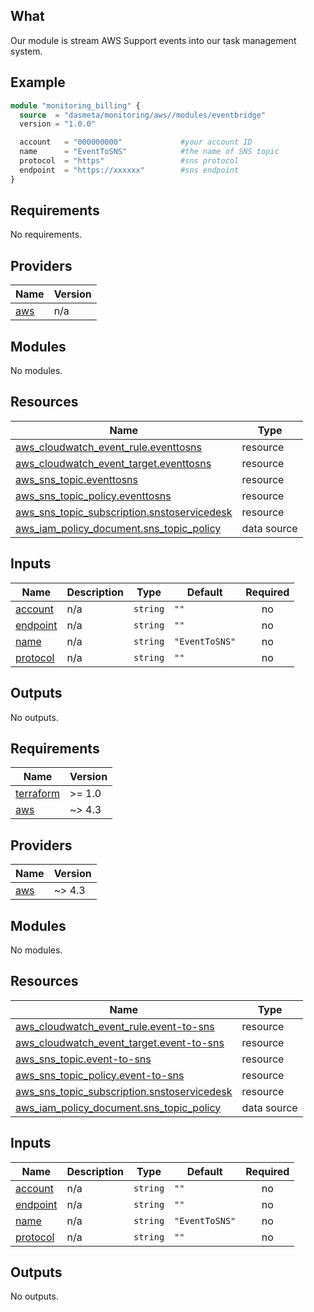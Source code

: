 ## What

Our module is stream AWS Support events into our task management system.

## Example

```terraform
module "monitoring_billing" {
  source  = "dasmeta/monitoring/aws//modules/eventbridge"
  version = "1.0.0"

  account   = "000000000"             #your account ID
  name      = "EventToSNS"            #the name of SNS topic
  protocol  = "https"                 #sns protocol
  endpoint  = "https://xxxxxx"        #sns endpoint
}
```

## Requirements

No requirements.

## Providers

| Name | Version |
|------|---------|
| <a name="provider_aws"></a> [aws](#provider\_aws) | n/a |

## Modules

No modules.

## Resources

| Name | Type |
|------|------|
| [aws_cloudwatch_event_rule.eventtosns](https://registry.terraform.io/providers/hashicorp/aws/latest/docs/resources/cloudwatch_event_rule) | resource |
| [aws_cloudwatch_event_target.eventtosns](https://registry.terraform.io/providers/hashicorp/aws/latest/docs/resources/cloudwatch_event_target) | resource |
| [aws_sns_topic.eventtosns](https://registry.terraform.io/providers/hashicorp/aws/latest/docs/resources/sns_topic) | resource |
| [aws_sns_topic_policy.eventtosns](https://registry.terraform.io/providers/hashicorp/aws/latest/docs/resources/sns_topic_policy) | resource |
| [aws_sns_topic_subscription.snstoservicedesk](https://registry.terraform.io/providers/hashicorp/aws/latest/docs/resources/sns_topic_subscription) | resource |
| [aws_iam_policy_document.sns_topic_policy](https://registry.terraform.io/providers/hashicorp/aws/latest/docs/data-sources/iam_policy_document) | data source |

## Inputs

| Name | Description | Type | Default | Required |
|------|-------------|------|---------|:--------:|
| <a name="input_account"></a> [account](#input\_account) | n/a | `string` | `""` | no |
| <a name="input_endpoint"></a> [endpoint](#input\_endpoint) | n/a | `string` | `""` | no |
| <a name="input_name"></a> [name](#input\_name) | n/a | `string` | `"EventToSNS"` | no |
| <a name="input_protocol"></a> [protocol](#input\_protocol) | n/a | `string` | `""` | no |


## Outputs

No outputs.
<!-- BEGINNING OF PRE-COMMIT-TERRAFORM DOCS HOOK -->
## Requirements

| Name | Version |
|------|---------|
| <a name="requirement_terraform"></a> [terraform](#requirement\_terraform) | >= 1.0 |
| <a name="requirement_aws"></a> [aws](#requirement\_aws) | ~> 4.3 |

## Providers

| Name | Version |
|------|---------|
| <a name="provider_aws"></a> [aws](#provider\_aws) | ~> 4.3 |

## Modules

No modules.

## Resources

| Name | Type |
|------|------|
| [aws_cloudwatch_event_rule.event-to-sns](https://registry.terraform.io/providers/hashicorp/aws/latest/docs/resources/cloudwatch_event_rule) | resource |
| [aws_cloudwatch_event_target.event-to-sns](https://registry.terraform.io/providers/hashicorp/aws/latest/docs/resources/cloudwatch_event_target) | resource |
| [aws_sns_topic.event-to-sns](https://registry.terraform.io/providers/hashicorp/aws/latest/docs/resources/sns_topic) | resource |
| [aws_sns_topic_policy.event-to-sns](https://registry.terraform.io/providers/hashicorp/aws/latest/docs/resources/sns_topic_policy) | resource |
| [aws_sns_topic_subscription.snstoservicedesk](https://registry.terraform.io/providers/hashicorp/aws/latest/docs/resources/sns_topic_subscription) | resource |
| [aws_iam_policy_document.sns_topic_policy](https://registry.terraform.io/providers/hashicorp/aws/latest/docs/data-sources/iam_policy_document) | data source |

## Inputs

| Name | Description | Type | Default | Required |
|------|-------------|------|---------|:--------:|
| <a name="input_account"></a> [account](#input\_account) | n/a | `string` | `""` | no |
| <a name="input_endpoint"></a> [endpoint](#input\_endpoint) | n/a | `string` | `""` | no |
| <a name="input_name"></a> [name](#input\_name) | n/a | `string` | `"EventToSNS"` | no |
| <a name="input_protocol"></a> [protocol](#input\_protocol) | n/a | `string` | `""` | no |

## Outputs

No outputs.
<!-- END OF PRE-COMMIT-TERRAFORM DOCS HOOK -->
